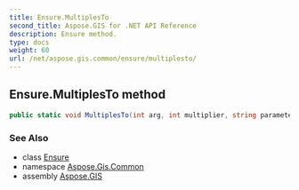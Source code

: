 ```yaml
---
title: Ensure.MultiplesTo
second_title: Aspose.GIS for .NET API Reference
description: Ensure method. 
type: docs
weight: 60
url: /net/aspose.gis.common/ensure/multiplesto/
---
```

## Ensure.MultiplesTo method

```csharp
public static void MultiplesTo(int arg, int multiplier, string parameterName)
```

### See Also

* class [Ensure](../)
* namespace [Aspose.Gis.Common](../../ensure/)
* assembly [Aspose.GIS](../../../)


